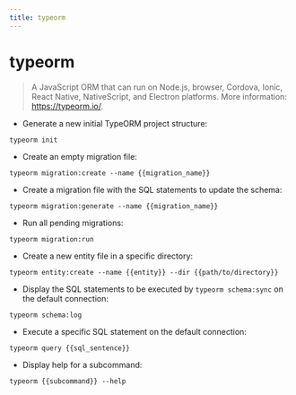 ```yaml
---
title: typeorm
---
```

# typeorm

> A JavaScript ORM that can run on Node.js, browser, Cordova, Ionic, React Native, NativeScript, and Electron platforms.
> More information: <https://typeorm.io/>.

- Generate a new initial TypeORM project structure:

`typeorm init`

- Create an empty migration file:

`typeorm migration:create --name {{migration_name}}`

- Create a migration file with the SQL statements to update the schema:

`typeorm migration:generate --name {{migration_name}}`

- Run all pending migrations:

`typeorm migration:run`

- Create a new entity file in a specific directory:

`typeorm entity:create --name {{entity}} --dir {{path/to/directory}}`

- Display the SQL statements to be executed by `typeorm schema:sync` on the default connection:

`typeorm schema:log`

- Execute a specific SQL statement on the default connection:

`typeorm query {{sql_sentence}}`

- Display help for a subcommand:

`typeorm {{subcommand}} --help`
